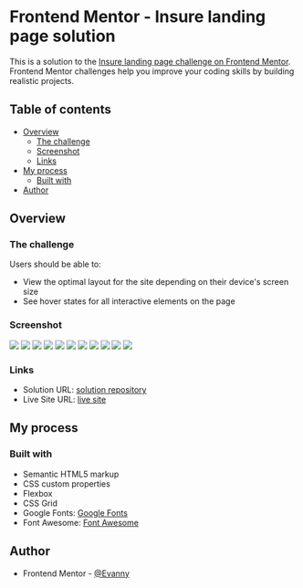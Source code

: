 # Frontend Mentor - Insure landing page solution

This is a solution to the [Insure landing page challenge on Frontend Mentor](https://www.frontendmentor.io/challenges/insure-landing-page-uTU68JV8). Frontend Mentor challenges help you improve your coding skills by building realistic projects.

## Table of contents

- [Overview](#overview)
  - [The challenge](#the-challenge)
  - [Screenshot](#screenshot)
  - [Links](#links)
- [My process](#my-process)
  - [Built with](#built-with)
- [Author](#author)

## Overview

### The challenge

Users should be able to:

- View the optimal layout for the site depending on their device's screen size
- See hover states for all interactive elements on the page

### Screenshot

![](./screenshots-solutions/screenshot1_desktop_solution.PNG)
![](./screenshots-solutions/screenshot2_desktop_solution.PNG)
![](./screenshots-solutions/screenshot3_desktop_solution.PNG)
![](./screenshots-solutions/screenshot4_desktop_solution.PNG)
![](./screenshots-solutions/screenshot1_mobile_solution.PNG)
![](./screenshots-solutions/screenshot2_mobile_solution.PNG)
![](./screenshots-solutions/screenshot3_mobile_solution.PNG)
![](./screenshots-solutions/screenshot4_mobile_solution.PNG)
![](./screenshots-solutions/screenshot5_mobile_solution.PNG)
![](./screenshots-solutions/screenshot6_mobile_solution.PNG)
![](./screenshots-solutions/screenshot7_mobile_solution.PNG)

### Links

- Solution URL: [solution repository](https://github.com/EdisonPadilla/insure-landing-page)
- Live Site URL: [live site](https://edisonpadilla.github.io/insure-landing-page/)

## My process

### Built with

- Semantic HTML5 markup
- CSS custom properties
- Flexbox
- CSS Grid
- Google Fonts: [Google Fonts](https://fonts.google.com/)
- Font Awesome: [Font Awesome](https://fontawesome.com/)

## Author

- Frontend Mentor - [@Evanny](https://www.frontendmentor.io/profile/Evanny)
